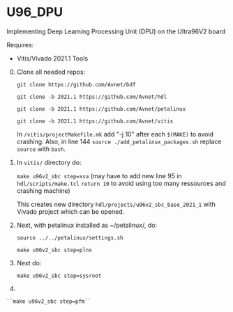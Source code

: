 # U96_DPU
Implementing Deep Learning Processing Unit (DPU) on the Ultra96V2 board

Requires:
- Vitis/Vivado 2021.1 Tools

0. Clone all needed repos:

    ``git clone https://github.com/Avnet/bdf``

    ``git clone -b 2021.1 https://github.com/Avnet/hdl``

    ``git clone -b 2021.1 https://github.com/Avnet/petalinux``

    ``git clone -b 2021.1 https://github.com/Avnet/vitis``

      In ``/vitis/projectMakefile.mk`` add "-j 10" after each ``$(MAKE)`` to avoid crashing. Also, in line 144 ``source ./add_petalinux_packages.sh`` replace ``source`` with ``bash``.
  
1. In ``vitis/`` directory do:

    ``make u96v2_sbc step=xsa`` (may have to add new line 95 in ``hdl/scripts/make.tcl`` ``return 10`` to avoid using too many ressources and crashing machine)

    This creates new directory ``hdl/projects/u96v2_sbc_base_2021_1`` with Vivado project which can be opened.
  
2. Next, with petalinux installed as ~/petalinux/, do:
  
    ``source ../../petalinux/settings.sh``
  
    ``make u96v2_sbc step=plnx``
  
3. Next do:
  
    ``make u96v2_sbc step=sysroot``
  
4. 
  
    ``make u96v2_sbc step=pfm``
  

